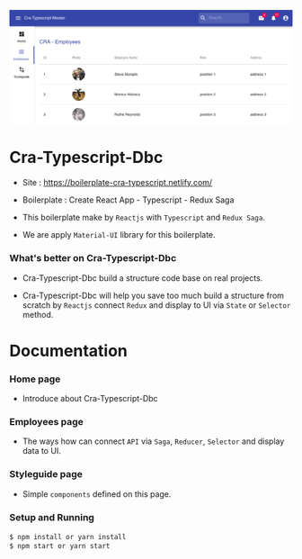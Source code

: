 ![alt text](https://github.com/chieuduong/cra-typescript-dbc/blob/master/cra-typescript-dbc.png)


# Cra-Typescript-Dbc

* Site : https://boilerplate-cra-typescript.netlify.com/

* Boilerplate : Create React App - Typescript - Redux Saga

* This boilerplate make by `Reactjs` with `Typescript` and `Redux Saga`.

* We are apply `Material-UI` library for this boilerplate.

### What's better on Cra-Typescript-Dbc

* Cra-Typescript-Dbc build a structure code base on real projects.

* Cra-Typescript-Dbc will help you save too much build a structure from scratch by `Reactjs` connect `Redux` and display to UI via `State` or `Selector` method.


# Documentation

### Home page

* Introduce about Cra-Typescript-Dbc

### Employees page

* The ways how can connect `API` via `Saga`, `Reducer`, `Selector` and display data to UI.

### Styleguide page

* Simple `components` defined on this page.

### Setup and Running

```
$ npm install or yarn install
$ npm start or yarn start
```
